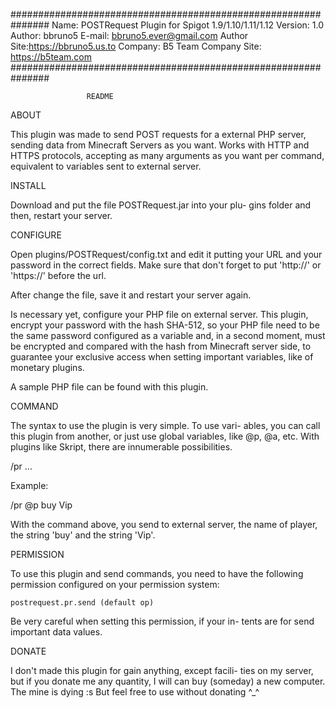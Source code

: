 ###############################################################
Name: POSTRequest Plugin for Spigot 1.9/1.10/1.11/1.12
Version: 1.0
Author: bbruno5
E-mail: <bbruno5.ever@gmail.com>
Author Site:<https://bbruno5.us.to>
Company: B5 Team
Company Site: <https://b5team.com>
###############################################################

                     README

ABOUT

This plugin was made to send POST requests for a
external PHP server, sending data from Minecraft Servers
as you want. Works with HTTP and HTTPS protocols,
accepting as many arguments as you want per command,
equivalent to variables sent to external server.



INSTALL

Download and put the file POSTRequest.jar into your plu-
gins folder and then, restart your server.



CONFIGURE

Open plugins/POSTRequest/config.txt and edit it putting
your URL and your password in the correct fields. Make
sure that don't forget to put 'http://' or 'https://'
before the url.

After change the file, save it and restart your server
again.

Is necessary yet, configure your PHP file on external
server. This plugin, encrypt your password with the hash
SHA-512, so your PHP file need to be the same password
configured as a variable and, in a second moment, must
be encrypted and compared with the hash from Minecraft
server side, to guarantee your exclusive access when
setting important variables, like of monetary plugins.

A sample PHP file can be found with this plugin.



COMMAND

The syntax to use the plugin is very simple. To use vari-
ables, you can call this plugin from another, or just use
global variables, like @p, @a, etc. With plugins like
Skript, there are innumerable possibilities.

/pr <argument1> <argument2> <argument3> ...

Example:

/pr @p buy Vip

With the command above, you send to external server, the
name of player, the string 'buy' and the string 'Vip'.



PERMISSION

To use this plugin and send commands, you need to have the
following permission configured on your permission system:

	postrequest.pr.send (default op)

Be very careful when setting this permission, if your in-
tents are for send important data values.



DONATE

I don't made this plugin for gain anything, except facili-
ties on my server, but if you donate me any quantity, I will
can buy (someday) a new computer. The mine is dying :s But
feel free to use without donating ^_^
